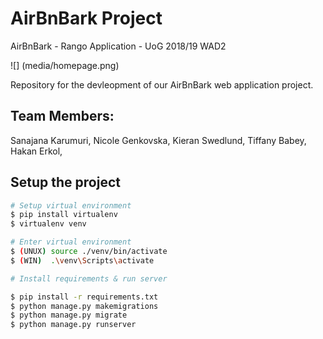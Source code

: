 # AirBnBark Project
AirBnBark - Rango Application - UoG 2018/19 WAD2

![] (media/homepage.png)

Repository for the devleopment of our AirBnBark web application project.
## Team Members:
Sanajana Karumuri,
Nicole Genkovska,
Kieran Swedlund,
Tiffany Babey,
Hakan Erkol,

## Setup the project

```bash
# Setup virtual environment
$ pip install virtualenv
$ virtualenv venv

# Enter virtual environment
$ (UNUX) source ./venv/bin/activate
$ (WIN)  .\venv\Scripts\activate

# Install requirements & run server

$ pip install -r requirements.txt
$ python manage.py makemigrations
$ python manage.py migrate
$ python manage.py runserver
```
